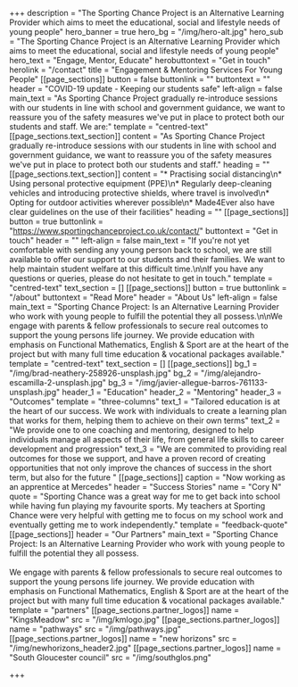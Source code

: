 +++
description = "The Sporting Chance Project is an Alternative Learning Provider which aims to meet the educational, social and lifestyle needs of young people"
hero_banner = true
hero_bg = "/img/hero-alt.jpg"
hero_sub = "The Sporting Chance Project is an Alternative Learning Provider which aims to meet the educational, social and lifestyle needs of young people"
hero_text = "Engage, Mentor, Educate"
herobuttontext = "Get in touch"
herolink = "/contact"
title = "Engagement & Mentoring Services For Young People"
[[page_sections]]
button = false
buttonlink = ""
buttontext = ""
header = "COVID-19 update - Keeping our students safe"
left-align = false
main_text = "As Sporting Chance Project gradually re-introduce sessions with our students in line with school and government guidance, we want to reassure you of the safety measures we've put in place to protect both our students and staff. We are:"
template = "centred-text"
[[page_sections.text_section]]
content = "As Sporting Chance Project gradually re-introduce sessions with our students in line with school and government guidance, we want to reassure you of the safety measures we've put in place to protect both our students and staff."
heading = ""
[[page_sections.text_section]]
content = "* Practising social distancing\n* Using personal protective equipment (PPE)\n* Regularly deep-cleaning vehicles and introducing protective shields, where travel is involved\n* Opting for outdoor activities wherever possible\n* Made4Ever also have clear guidelines on the use of their facilities"
heading = ""
[[page_sections]]
button = true
buttonlink = "https://www.sportingchanceproject.co.uk/contact/"
buttontext = "Get in touch"
header = ""
left-align = false
main_text = "If you're not yet comfortable with sending any young person back to school, we are still available to offer our support to our students and their families. We want to help maintain student welfare at this difficult time.\n\nIf you have any questions or queries, please do not hesitate to get in touch."
template = "centred-text"
text_section = []
[[page_sections]]
button = true
buttonlink = "/about"
buttontext = "Read More"
header = "About Us"
left-align = false
main_text = "Sporting Chance Project: Is an Alternative Learning Provider who work  with young people to fulfill the potential they all possess.\n\nWe engage with parents & fellow professionals to secure real  outcomes to support the young persons life journey.  We provide  education with emphasis on Functional Mathematics, English & Sport  are at the heart of the project but with many full time education &  vocational packages available."
template = "centred-text"
text_section = []
[[page_sections]]
bg_1 = "/img/brad-neathery-258926-unsplash.jpg"
bg_2 = "/img/alejandro-escamilla-2-unsplash.jpg"
bg_3 = "/img/javier-allegue-barros-761133-unsplash.jpg"
header_1 = "Education"
header_2 = "Mentoring"
header_3 = "Outcomes"
template = "three-columns"
text_1 = "Tailored education is at the heart of our success. We work with individuals to create a learning plan that works for them, helping them to achieve on their own terms"
text_2 = "We provide one to one coaching and mentoring, designed to help individuals manage all aspects of their life, from general life skills to career development and progression"
text_3 = "We are commited to providing real outcomes for those we support, and have a proven record of creating opportunities that not only improve the chances of success in the short term, but also for the future "
[[page_sections]]
caption = "Now working as an apprentice at Mercedes"
header = "Success Stories"
name = "Cory N"
quote = "Sporting Chance was a great way for me to get back into school while having fun playing my favourite sports. My teachers at Sporting Chance were very helpful with getting me to focus on my school work and eventually getting me to work independently."
template = "feedback-quote"
[[page_sections]]
header = "Our Partners"
main_text = "Sporting Chance Project: Is an Alternative Learning Provider who work with young people to fulfill the potential they all possess. <br/> <br/> We engage with parents & fellow professionals to secure real outcomes to support the young persons life journey.  We provide education with emphasis on Functional Mathematics, English & Sport are at the heart of the project but with many full time education & vocational packages available."
template = "partners"
[[page_sections.partner_logos]]
name = "KingsMeadow"
src = "/img/kmlogo.jpg"
[[page_sections.partner_logos]]
name = "pathways"
src = "/img/pathways.jpg"
[[page_sections.partner_logos]]
name = "new horizons"
src = "/img/newhorizons_header2.jpg"
[[page_sections.partner_logos]]
name = "South Gloucester council"
src = "/img/southglos.png"

+++
